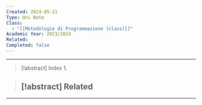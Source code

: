 ```yaml
---
Created: 2024-05-21
Type: Uni Note
Class:
  - "[[Metodologie di Programmazione (class)]]"
Academic Year: 2023/2024
Related: 
Completed: false
---
```

---

>[!abstract] Index
>1. 

>[!abstract] Related
>- 

---
